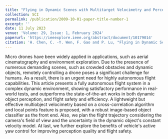 ```yaml
---
title: "Flying in Dynamic Scenes with Multitarget Velocimetry and Perception-Enhanced Planning"
collection: SCI
permalink: /publication/2009-10-01-paper-title-number-1
excerpt: ''
date: 11 July 2023
venue: 'Volume: 29, Issue: 1, February 2024'
paperurl: 'https://ieeexplore.ieee.org/abstract/document/10179014'
citation: 'H. Chen, C. -Y. Wen, F. Gao and P. Lu, "Flying in Dynamic Scenes With Multitarget Velocimetry and Perception-Enhanced Planning," in IEEE/ASME Transactions on Mechatronics, vol. 29, no. 1, pp. 521-532, Feb. 2024, doi: 10.1109/TMECH.2023.3289180.'
---
```


Micro drones have been widely applied in applications, such as aerial cinematography and environment exploration. Due to the presence of numerous demanding scenes, such as crowded obstacles and dynamic objects, remotely controlling a drone poses a significant challenge for humans. As a result, there is an urgent need for highly autonomous flight capabilities. This article presents a fully autonomous flight system in a complex dynamic environment, showing satisfactory performance in real-world tests, and outperforms the state-of-the-art works in both dynamic object perception, and flight safety and efficiency. A lightweight but effective multiobject velocimetry based on a cross-correlation algorithm and local points feature is proposed, with a robust image-based object classifier as the front end. Also, we plan the flight trajectory considering the camera's field of view and the uncertainty in the dynamic object's constant velocity model. At last, we further explore the benefits of vehicle's active yaw control for improving perception quality and flight safety.
